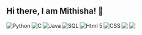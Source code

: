 ## Hi there, I am Mithisha! 👋
<img  src ="https://github-readme-stats.vercel.app/api?username=Mithishatavares&show_icons=true&theme=radical"/>
<img src ="https://github-readme-stats.vercel.app/api/top-langs/?username=Mithishatavares&layout=compact)](https://github.com/anuraghazra/github-readme-stats"/>
<img align ="left" alt="Python"src ="https://img.shields.io/badge/python-36454f?style=for-the-badge&logo=python&logoColor=white"/>
<img align ="left" alt="C "src ="https://img.shields.io/badge/pandas-36454f?style=for-the-badge&logo=pandas&logoColor=white"/>
<img align ="left" alt="Java"src ="https://img.shields.io/badge/java-36454f?style=for-the-badge&logo=java&logoColor=white"/>
<img align ="left" alt="SQL"src ="https://img.shields.io/badge/python-36454f?style=for-the-badge&logo=python&logoColor=white"/>
<img align ="left" alt="Html 5"src ="https://img.shields.io/badge/html5-36454f?style=for-the-badge&logo=html5&logoColor=white"/>
<img align ="left" alt="CSS"src ="https://img.shields.io/badge/ruby-36454f?style=for-the-badge&logo=ruby&logoColor=white"/>
